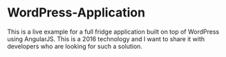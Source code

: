 # WordPress-Application
This is a live example for a full fridge application built on top of WordPress using AngularJS. This is a 2016 technology and I want to share it with developers who are looking for such a solution.
